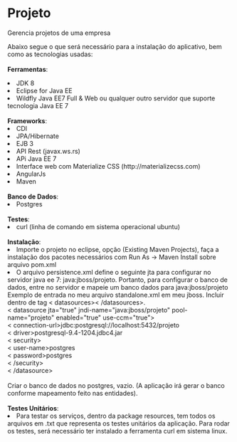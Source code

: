 # Projeto
Gerencia projetos de uma empresa

Abaixo segue o que será necessário para a instalação do aplicativo, bem como as tecnologias usadas:
<br/> <br/>
<b>Ferramentas</b>:
<li>JDK 8</li>
<li>Eclipse for Java EE</li> 
<li>Wildfly Java EE7 Full & Web ou qualquer outro servidor que suporte tecnologia Java EE 7</li> 
<br/>
<b>Frameworks</b>:
<li>CDI</li> 
<li>JPA/Hibernate</li> 
<li>EJB 3</li> 
<li>API Rest (javax.ws.rs)</li> 
<li>APi Java EE 7 </li> 
<li>Interface web com Materialize CSS (http://materializecss.com) </li> 
<li>AngularJs</li> 
<li>Maven</li> 
<br/>
<b>Banco de Dados</b>:
<li>Postgres</li> 
<br/>
<b>Testes</b>:
<li>curl (linha de comando em sistema operacional ubuntu)</li> 
<br/>
<b>Instalação</b>:
 <li>Importe o projeto no eclipse, opção (Existing Maven Projects), faça a instalação dos pacotes necessários com Run As -> Maven Install sobre arquivo pom.xml</li>
 <li>O arquivo persistence.xml define o seguinte jta para configurar no servidor java ee 7: java:jboss/projeto. Portanto, para configurar o banco de dados, entre no servidor e mapeie um banco dados para java:jboss/projeto<br/>
Exemplo de entrada no meu arquivo standalone.xml em meu jboss. Incluir dentro de tag < datasources>< /datasources>.<br/>
< datasource jta="true" jndi-name="java:jboss/projeto" pool-name="projeto" enabled="true" use-ccm="true"><br/>
< connection-url>jdbc:postgresql://localhost:5432/projeto</connection-url><br/>
< driver>postgresql-9.4-1204.jdbc4.jar</driver><br/>
< security><br/>
< user-name>postgres</user-name><br/>
< password>postgres</password><br/>
< /security><br/>
< /datasource><br/><br/>
Criar o banco de dados no postgres, vazio. (A aplicação irá gerar o banco conforme mapeamento feito nas entidades).
</li><br/>
<b>Testes Unitários</b>:
 <li>Para testar os serviços, dentro da package resources, tem todos os arquivos em .txt que representa os testes unitários da aplicação. Para rodar os testes, será necessário ter instalado a ferramenta curl em sistema linux.</li>


